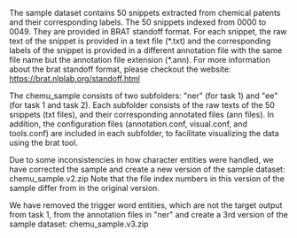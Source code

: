 The sample dataset contains 50 snippets extracted from chemical patents and their corresponding labels.
The 50 snippets indexed from 0000 to 0049. They are provided in BRAT standoff format. For each snippet, the raw text of the snippet is provided in a text file (\*.txt) and the corresponding labels of the snippet is provided in a different annotation file with the same file name but the annotation file extension (\*.ann). For more information about the brat standoff format, please checkout the website: https://brat.nlplab.org/standoff.html

The chemu_sample consists of two subfolders: "ner" (for task 1) and "ee" (for task 1 and task 2). Each subfolder consists of the raw texts of the 50 snippets (txt files), and their corresponding annotated files (ann files). In addition, the configuration files (annotation.conf, visual.conf, and tools.conf) are included in each subfolder, to facilitate visualizing the data using the brat tool. 

Due to some inconsistencies in how character entities were handled, we have corrected the sample and create a new version of the sample dataset: chemu_sample.v2.zip
Note that the file index numbers in this version of the sample differ from in the original version.

We have removed the trigger word entities, which are not the target output from task 1, from the annotation files in "ner" and create a 3rd version of the sample dataset: chemu_sample.v3.zip
